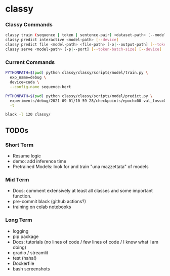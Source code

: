 # classy

### Classy Commands

```bash
classy train (sequence | token | sentence-pair) <dataset-path> [--model-name] [--exp-name] [--device] [--root] [[-c|--config] training.pl_trainer.val_check_interval=1.0 data.pl_module.batch_size=16]
classy predict interactive <model-path> [--device]
classy predict file <model-path> <file-path> [-o|--output-path] [--token-batch-size] [--device]
classy serve <model-path> [-p|--port] [--token-batch-size] [--device]
```

### Current Commands

```bash
PYTHONPATH=$(pwd) python classy/classy/scripts/model/train.py \
  exp_name=debug \
  device=cuda \
  --config-name sequence-bert
```

```bash
PYTHONPATH=$(pwd) python classy/classy/scripts/model/predict.py \
  experiments/debug/2021-09-01/10-59-28/checkpoints/epoch=00-val_loss=0.32.ckpt \
  -t
```

```bash
black -l 120 classy/
```

## TODOs

### Short Term
- Resume logic
- demo: add inference time
- Pretrained Models: look for and train "una mazzettata" of models

### Mid Term
- Docs: comment extensively at least all classes and some important function.
- pre-commit black (github actions?)
- training on colab notebooks

### Long Term
- logging
- pip package
- Docs: tutorials (no lines of code / few lines of code / I know what I am doing)
- gradio / streamlit
- test (haha!)
- Dockerfile
- bash screenshots
